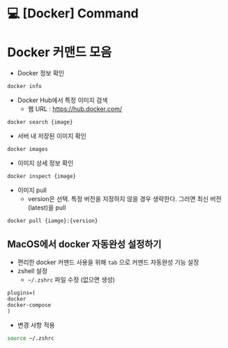 💻 [Docker] Command
======================

# Docker 커맨드 모음
* Docker 정보 확인
```
docker info
```
* Docker Hub에서 특정 이미지 검색
    * 웹 URL : https://hub.docker.com/
```
docker search {image}
```
* 서버 내 저장된 이미지 확인
```
docker images
```
* 이미지 상세 정보 확인
```
docker inspect {image}
```
* 이미지 pull
    * version은 선택. 특정 버전을 지정하지 않을 경우 생략한다. 그러면 최신 버전(latest)을 pull
```
docker pull {iamge}:{version}
```

## MacOS에서 docker 자동완성 설정하기
* 편리한 docker 커맨드 사용을 위해 `tab` 으로 커맨드 자동완성 기능 설정
* zshell 설정
    * `~/.zshrc` 파일 수정 (없으면 생성)
```vim
plugins=(
docker
docker-compose
)
```

* 변경 사항 적용
```bash
source ~/.zshrc
```

